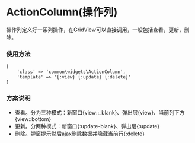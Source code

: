 # ActionColumn(操作列)

操作列定义好一系列操作，在GridView可以直接调用，一般包括查看，更新，删除。

### 使用方法


```
[
    'class' => 'common\widgets\ActionColumn',
    'template' => '{:view} {:update} {:delete}'
]
```

### 方案说明

+ 查看。分为三种模式：新窗口{view::_blank}、弹出层{view}、当前列下方{view::bottom}
+ 更新。分两种模式：新窗口{:update-blank}、弹出层{:update}
+ 删除。弹窗提示然后ajax删除数据并隐藏当前行{:delete}


